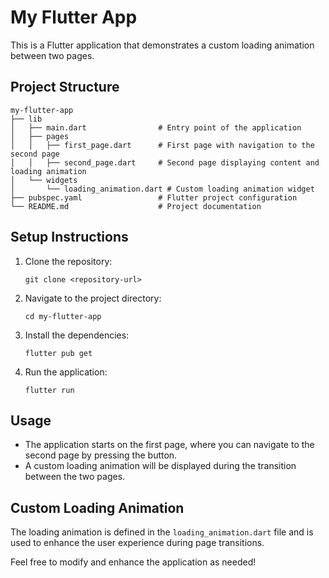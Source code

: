 # My Flutter App

This is a Flutter application that demonstrates a custom loading animation between two pages.

## Project Structure

```
my-flutter-app
├── lib
│   ├── main.dart                # Entry point of the application
│   ├── pages
│   │   ├── first_page.dart      # First page with navigation to the second page
│   │   ├── second_page.dart     # Second page displaying content and loading animation
│   └── widgets
│       └── loading_animation.dart # Custom loading animation widget
├── pubspec.yaml                 # Flutter project configuration
└── README.md                    # Project documentation
```

## Setup Instructions

1. Clone the repository:
   ```
   git clone <repository-url>
   ```

2. Navigate to the project directory:
   ```
   cd my-flutter-app
   ```

3. Install the dependencies:
   ```
   flutter pub get
   ```

4. Run the application:
   ```
   flutter run
   ```

## Usage

- The application starts on the first page, where you can navigate to the second page by pressing the button.
- A custom loading animation will be displayed during the transition between the two pages. 

## Custom Loading Animation

The loading animation is defined in the `loading_animation.dart` file and is used to enhance the user experience during page transitions. 

Feel free to modify and enhance the application as needed!
